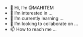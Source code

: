 - 👋 Hi, I’m @MAHITEM
- 👀 I’m interested in ...
- 🌱 I’m currently learning ...
- 💞️ I’m looking to collaborate on ...
- 📫 How to reach me ...

<!---
MAHITEM/MAHITEM is a ✨ special ✨ repository because its `README.md` (this file) appears on your GitHub profile.
You can click the Preview link to take a look at your changes.
--->
